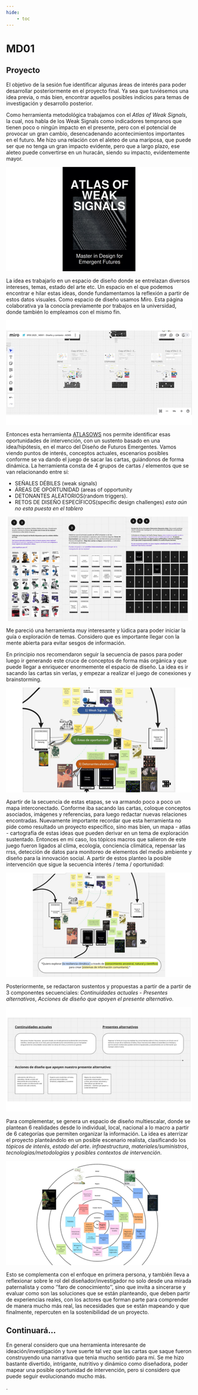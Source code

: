 ```yaml
---
hide:
    - toc
---
```


# MD01

## Proyecto
El objetivo de la sesión fue identificar algunas áreas de interés para poder desarrollar posteriormente en el proyecto final. Ya sea que tuviésemos una idea previa, o más bien, encontrar aquellos posibles indicios para temas de investigación y desarrollo posterior.


Como herramienta metodológica trabajamos con el  _Atlas of Weak Signals_, la cual, nos habla de los Weak Signals como indicadores tempranos que tienen poco o ningún impacto en el presente, pero con el potencial de provocar un gran cambio, desencadenando acontecimientos importantes en el futuro. Me hizo una relación con el aleteo de una mariposa, que puede ser que no tenga un gran impacto evidente, pero que a largo plazo, ese aleteo puede convertirse en un huracán, siendo su impacto, evidentemente mayor.

![](../images/MD/Diapositiva2.JPG)

La idea es trabajarlo en un espacio de diseño donde se entrelazan diversos intereses, temas, estado del arte etc. Un espacio en el que podemos encontrar e hilar estas ideas, donde fundamentamos la reflexión a partir de estos datos visuales. 
Como espacio de diseño usamos Miro. Esta página colaborativa ya la conocía previamente por trabajos en la universidad, donde también lo empleamos con el mismo fin. 

![](../images/MD/Diapositiva1.JPG)

Entonces esta herramienta [ATLASOWS](https://fablabbcn.org/wp-content/uploads/2022/03/WeakSignals-.pdf) nos permite identificar esas oportunidades de intervención, con un sustento basado en una idea/hipótesis, en el marco del Diseño de Futuros Emergentes. Vamos viendo puntos de interés, conceptos actuales, escenarios posibles conforme se va dando el juego de sacar las cartas, guiándonos de forma dinámica. La herramienta consta de 4 grupos de cartas / elementos que se van relacionando entre sí:
-  SEÑALES DÉBILES (weak signals)
- ÁREAS DE OPORTUNIDAD (areas of opportunity
- DETONANTES ALEATORIOS(random triggers).
- RETOS DE DISEÑO ESPECÍFICOS(specific design challenges) _esta aún no esta puesta en el tablero_

![](../images/MD/Diapositiva2.1.jpg)

Me pareció una herramienta muy interesante y lúdica para poder iniciar la guía o exploración de temas. Considero que es importante llegar con la mente abierta para evitar sesgos de información. 

En principio nos recomendaron seguir la secuencia de pasos para poder luego ir generando este cruce de conceptos de forma más orgánica y que puede llegar a enriquecer enormemente el espacio de diseño. La idea es ir sacando las cartas sin verlas, y empezar a realizar el juego de conexiones y brainstorming.

![](../images/MD/Diapositiva3.JPG)

Apartir de la secuencia de estas etapas, se va armando poco a poco un mapa interconectado. Conforme iba sacando las cartas, coloque conceptos asociados, imágenes y referencias, para luego redactar nuevas relaciones encontradas. Nuevamente importante recordar que esta herramienta no pide como resultado un proyecto específico, sino mas bien, un mapa - atlas - cartografía de estas ideas que pueden derivar en un tema de exploración sustentado. Entonces en mi caso, los tópicos macros que salieron de este juego fueron ligados al clima, ecología, conciencia climática, repensar las rrss, detección de datos para monitoreo de elementos del medio ambiente y diseño para la innovación social. A partir de estos planteo la posible intervención que sigue la secuencia interés / tema / oportunidad:

![](../images/MD/Diapositiva4.JPG)

Posteriormente, se redactaron sustentos y propuestas a partir de a partir de 3 componentes secuenciales: _Continuidades actuales_ - _Presentes alternativos_,  _Acciones de diseño que apoyen el presente alternativo._ 

![](../images/MD/Diapositiva5.JPG)

Para complementar, se genera un espacio de diseño multiescalar, donde se plantean 6 realidades desde lo individual, local, nacional a lo macro a partir de 6 categorías que permiten organizar la información. La idea es aterrizar el proyecto planteándolo en un posible escenario realista, clasificando los _tópicos de interés_, _estado del arte_. _infraestructura_, _materiales/suministros_, _tecnologías/metodologías_ y _posibles contextos de intervención_.

![](../images/MD/Diapositiva6.JPG)



Esto se complementa con el enfoque en primera persona, y también lleva a reflexionar sobre le rol del diseñador/investigador no solo desde una mirada paternalista y como ‘’faro de conocimiento’’, sino que invita a sincerarse y evaluar como son las soluciones que se están planteando, que deben partir de experiencias reales, con los actores que forman parte para comprender de manera mucho más real, las necesidades que se están mapeando y que finalmente, repercuten en la sostenibilidad de un proyecto.


## Continuará...
En general considero que una herramienta interesante de ideación/investigación y tuve suerte tal vez que las cartas que saque fueron construyendo una narrativa que tenia mucho sentido para mí. Se me hizo bastante divertido, intrigante, nutritivo y dinámico como diseñadora, poder mapear una posible oportunidad de intervención, pero si considero que puede seguir evolucionando mucho más. 

.

